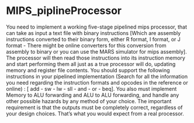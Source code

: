 # MIPS_piplineProcessor

You need to implement a working five-stage pipelined mips processor, that can take as input a text file with binary instructions [Which are assembly instructions converted to their binary form, either R format, I format, or J format - There might be online converters for this conversion from assembly to binary or you can use the MARS simulator for mips assembly]. The processor will then read those instructions into its instruction memory and start performing them all just as a true processor will do, updating memory and register file contents. You should support the following instructions in your pipelined implementation (Search for all the information you need regarding the instruction formats and opcodes in the reference or online) : 
[ add - sw - lw - sll - and - or - beq]. You also must implement Memory to ALU forwarding and ALU to ALU forwarding, and handle any other possible hazards by any method of your choice. The important requirement is that the outputs must be completely correct, regardless of your design choices. That’s what you would expect from a real processor.
